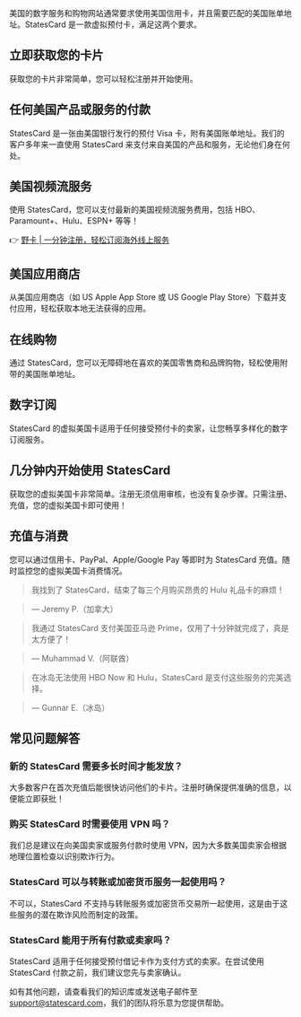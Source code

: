 美国的数字服务和购物网站通常要求使用美国信用卡，并且需要匹配的美国账单地址。StatesCard 是一款虚拟预付卡，满足这两个要求。

## 立即获取您的卡片

获取您的卡片非常简单，您可以轻松注册并开始使用。

## 任何美国产品或服务的付款

StatesCard 是一张由美国银行发行的预付 Visa 卡，附有美国账单地址。我们的客户多年来一直使用 StatesCard 来支付来自美国的产品和服务，无论他们身在何处。

## 美国视频流服务

使用 StatesCard，您可以支付最新的美国视频流服务费用，包括 HBO、Paramount+、Hulu、ESPN+ 等等！

👉 [野卡 | 一分钟注册，轻松订阅海外线上服务](https://bit.ly/bewildcard)

## 美国应用商店

从美国应用商店（如 US Apple App Store 或 US Google Play Store）下载并支付应用，轻松获取本地无法获得的应用。

## 在线购物

通过 StatesCard，您可以无障碍地在喜欢的美国零售商和品牌购物，轻松使用附带的美国账单地址。

## 数字订阅

StatesCard 的虚拟美国卡适用于任何接受预付卡的卖家，让您畅享多样化的数字订阅服务。

## 几分钟内开始使用 StatesCard

获取您的虚拟美国卡非常简单。注册无须信用审核，也没有复杂步骤。只需注册、充值，您的虚拟美国卡即可使用！

## 充值与消费

您可以通过信用卡、PayPal、Apple/Google Pay 等即时为 StatesCard 充值。随时监控您的虚拟美国卡消费情况。

> 我找到了 StatesCard，结束了每三个月购买昂贵的 Hulu 礼品卡的麻烦！

> — Jeremy P.（加拿大）

> 我通过 StatesCard 支付美国亚马逊 Prime，仅用了十分钟就完成了，真是太方便了！

> — Muhammad V.（阿联酋）

> 在冰岛无法使用 HBO Now 和 Hulu，StatesCard 是支付这些服务的完美选择。

> — Gunnar E.（冰岛）

## 常见问题解答

### 新的 StatesCard 需要多长时间才能发放？

大多数客户在首次充值后能很快访问他们的卡片。注册时确保提供准确的信息，以便能立即获批！

### 购买 StatesCard 时需要使用 VPN 吗？

我们总是建议在向美国卖家或服务付款时使用 VPN，因为大多数美国卖家会根据地理位置检查以识别欺诈行为。

### StatesCard 可以与转账或加密货币服务一起使用吗？

不可以，StatesCard 不支持与转账服务或加密货币交易所一起使用，这是由于这些服务的潜在欺诈风险而制定的政策。

### StatesCard 能用于所有付款或卖家吗？

StatesCard 适用于任何接受预付借记卡作为支付方式的卖家。在尝试使用 StatesCard 付款之前，我们建议您先与卖家确认。

如有其他问题，请查看我们的知识库或发送电子邮件至 [support@statescard.com](mailto:support@statescard.com)，我们的团队将乐意为您提供帮助。